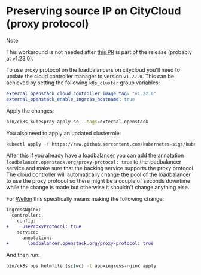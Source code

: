 # Preserving source IP on CityCloud (proxy protocol)

> [!NOTE]
> This workaround is not needed after [this PR](https://github.com/kubernetes-sigs/kubespray/pull/8629) is part of the release (probably at v1.23.0).

To use proxy protocol on the loadbalancers on citycloud you'll need to update the cloud controller manager to version `v1.22.0`.
This can be achieved by setting the following `k8s_cluster` group variables:

```yaml
external_openstack_cloud_controller_image_tag: "v1.22.0"
external_openstack_enable_ingress_hostname: true
```

Apply the changes:

```bash
bin/ck8s-kubespray apply sc --tags=external-openstack
```

You also need to apply an updated clusterrole:

```bash
kubectl apply -f https://raw.githubusercontent.com/kubernetes-sigs/kubespray/be03d8ac2fca812c980c6515c8a6bb0d4b1ac243/roles/kubernetes-apps/external_cloud_controller/openstack/templates/external-openstack-cloud-controller-manager-roles.yml.j2
```

After this if you already have a loadbalancer you can add the annotation `loadbalancer.openstack.org/proxy-protocol: true` to the loadbalancer service and make sure that the backing service supports the proxy protocol.
The cloud controller will automatically change the pool of the loadbalancer to use the proxy protocol so there might be a couple of seconds downtime while the change is made but otherwise it shouldn't change anything else.

For [Welkin](https://github.com/elastisys/compliantkubernetes-apps) this specifically means making the following change:

```diff
ingressNginx:
  controller:
    config:
+     useProxyProtocol: true
    service:
      annotation:
+       loadbalancer.openstack.org/proxy-protocol: true
```

And then run:

```bash
bin/ck8s ops helmfile {sc|wc} -l app=ingress-nginx apply
```
